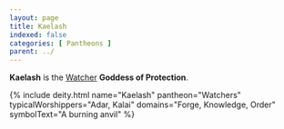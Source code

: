 ```yaml
---
layout: page
title: Kaelash
indexed: false
categories: [ Pantheons ]
parent: ../
---
```

**Kaelash** is the [Watcher](../watchers.html) **Goddess of Protection**.

{% include deity.html name="Kaelash"
            pantheon="Watchers"
            typicalWorshippers="Adar, Kalai"
            domains="Forge, Knowledge, Order"
            symbolText="A burning anvil"
%}
